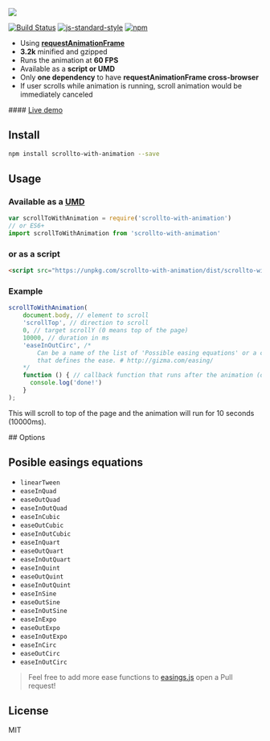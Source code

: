 ![](docs/Logo.png)

[![Build Status](https://travis-ci.org/davesnx/scrollto-with-animation.svg?branch=master)](https://travis-ci.org/davesnx/scrollto-with-animation) [![js-standard-style](https://img.shields.io/badge/code%20style-standard-brightgreen.svg)](http://standardjs.com/) [![npm](https://img.shields.io/npm/dm/localeval.svg)](https://www.npmjs.com/package/scrollto-with-animation)

- Using [**requestAnimationFrame**](https://dev.opera.com/articles/better-performance-with-requestanimationframe/)
- **3.2k** minified and gzipped
- Runs the animation at **60 FPS**
- Available as a **script or UMD**
- Only **one dependency** to have **requestAnimationFrame cross-browser**
- If user scrolls while animation is running, scroll animation would be immediately canceled

#### [Live demo](http://scrollto-with-animation.surge.sh/)

## Install

```bash
npm install scrollto-with-animation --save
```

## Usage

### Available as a [UMD](https://github.com/umdjs/umd)

```javascript
var scrollToWithAnimation = require('scrollto-with-animation')
// or ES6+
import scrollToWithAnimation from 'scrollto-with-animation'
```

### or as a script

```html
<script src="https://unpkg.com/scrollto-with-animation/dist/scrollto-with-animation.min.js"></script>
```

### Example

```javascript
scrollToWithAnimation(
    document.body, // element to scroll
    'scrollTop', // direction to scroll
    0, // target scrollY (0 means top of the page)
    10000, // duration in ms
    'easeInOutCirc', /*
        Can be a name of the list of 'Possible easing equations' or a callback
        that defines the ease. # http://gizma.com/easing/
    */
    function () { // callback function that runs after the animation (optional)
      console.log('done!')
    }
);
```

This will scroll to top of the page and the animation will run for 10 seconds (10000ms).


## Options

## Posible easings equations

- `linearTween`
- `easeInQuad`
- `easeOutQuad`
- `easeInOutQuad`
- `easeInCubic`
- `easeOutCubic`
- `easeInOutCubic`
- `easeInQuart`
- `easeOutQuart`
- `easeInOutQuart`
- `easeInQuint`
- `easeOutQuint`
- `easeInOutQuint`
- `easeInSine`
- `easeOutSine`
- `easeInOutSine`
- `easeInExpo`
- `easeOutExpo`
- `easeInOutExpo`
- `easeInCirc`
- `easeOutCirc`
- `easeInOutCirc`

> Feel free to add more ease functions to [easings.js](https://github.com/davesnx/scrollToWithAnimation/blob/master/src/easings.js) open a Pull request!

## License

MIT
